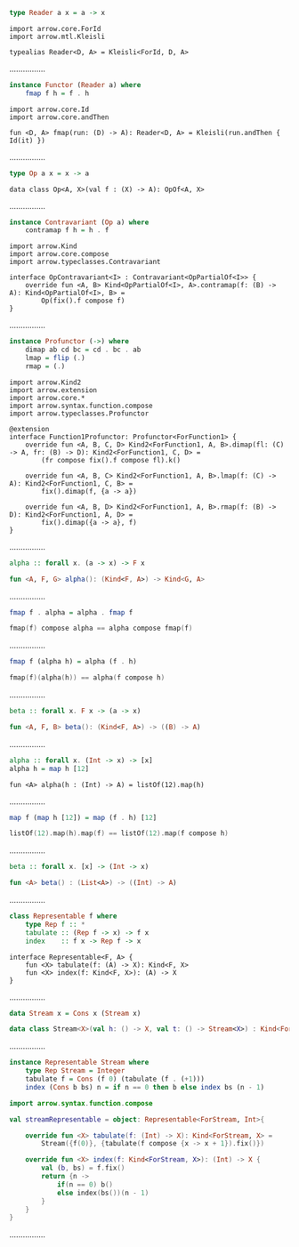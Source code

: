 ```Haskell
type Reader a x = a -> x
```
```kotlin:ank:silent
import arrow.core.ForId
import arrow.mtl.Kleisli

typealias Reader<D, A> = Kleisli<ForId, D, A>
```
................
```Haskell
instance Functor (Reader a) where
    fmap f h = f . h
```
```kotlin:ank:silent
import arrow.core.Id
import arrow.core.andThen

fun <D, A> fmap(run: (D) -> A): Reader<D, A> = Kleisli(run.andThen { Id(it) })
```
................
```Haskell
type Op a x = x -> a
```
```kotlin:ank:silent
data class Op<A, X>(val f : (X) -> A): OpOf<A, X>
```
................
```Haskell
instance Contravariant (Op a) where
    contramap f h = h . f
```
```kotlin:ank:playground
import arrow.Kind
import arrow.core.compose
import arrow.typeclasses.Contravariant

interface OpContravariant<I> : Contravariant<OpPartialOf<I>> {
    override fun <A, B> Kind<OpPartialOf<I>, A>.contramap(f: (B) -> A): Kind<OpPartialOf<I>, B> =
        Op(fix().f compose f)
}
```
................
```Haskell
instance Profunctor (->) where
    dimap ab cd bc = cd . bc . ab
    lmap = flip (.)
    rmap = (.)
```
```kotlin:ank:playground
import arrow.Kind2
import arrow.extension
import arrow.core.*
import arrow.syntax.function.compose
import arrow.typeclasses.Profunctor

@extension
interface Function1Profunctor: Profunctor<ForFunction1> {
    override fun <A, B, C, D> Kind2<ForFunction1, A, B>.dimap(fl: (C) -> A, fr: (B) -> D): Kind2<ForFunction1, C, D> =
        (fr compose fix().f compose fl).k()
 
    override fun <A, B, C> Kind2<ForFunction1, A, B>.lmap(f: (C) -> A): Kind2<ForFunction1, C, B> =
        fix().dimap(f, {a -> a})
 
    override fun <A, B, D> Kind2<ForFunction1, A, B>.rmap(f: (B) -> D): Kind2<ForFunction1, A, D> =
        fix().dimap({a -> a}, f)
}
```
................
```Haskell
alpha :: forall x. (a -> x) -> F x
```
```kotlin
fun <A, F, G> alpha(): (Kind<F, A>) -> Kind<G, A>
```
................
```Haskell
fmap f . alpha = alpha . fmap f
```
```kotlin
fmap(f) compose alpha == alpha compose fmap(f)
```
................
```Haskell
fmap f (alpha h) = alpha (f . h)
```
```kotlin
fmap(f)(alpha(h)) == alpha(f compose h)
```
................
```Haskell
beta :: forall x. F x -> (a -> x)
```
```kotlin
fun <A, F, B> beta(): (Kind<F, A>) -> ((B) -> A)
```
................
```Haskell
alpha :: forall x. (Int -> x) -> [x]
alpha h = map h [12]
```
```kotlin:ank:playground
fun <A> alpha(h : (Int) -> A) = listOf(12).map(h)
```
................
```Haskell
map f (map h [12]) = map (f . h) [12]
```
```kotlin
listOf(12).map(h).map(f) == listOf(12).map(f compose h)
```
................
```Haskell
beta :: forall x. [x] -> (Int -> x)
```
```kotlin
fun <A> beta() : (List<A>) -> ((Int) -> A)
```
................
```Haskell
class Representable f where
    type Rep f :: *
    tabulate :: (Rep f -> x) -> f x
    index    :: f x -> Rep f -> x
```
```kotlin:ank:playground
interface Representable<F, A> {
    fun <X> tabulate(f: (A) -> X): Kind<F, X>
    fun <X> index(f: Kind<F, X>): (A) -> X
}
```
................
```Haskell
data Stream x = Cons x (Stream x)
```
```kotlin
data class Stream<X>(val h: () -> X, val t: () -> Stream<X>) : Kind<ForStream, X>
```
................
```Haskell
instance Representable Stream where
    type Rep Stream = Integer
    tabulate f = Cons (f 0) (tabulate (f . (+1)))
    index (Cons b bs) n = if n == 0 then b else index bs (n - 1)
```
```kotlin
import arrow.syntax.function.compose

val streamRepresentable = object: Representable<ForStream, Int>{

    override fun <X> tabulate(f: (Int) -> X): Kind<ForStream, X> =
        Stream({f(0)}, {tabulate(f compose {x -> x + 1}).fix()})

    override fun <X> index(f: Kind<ForStream, X>): (Int) -> X {
        val (b, bs) = f.fix()
        return {n ->
            if(n == 0) b()
            else index(bs())(n - 1)
        }
    }
}
```
................
